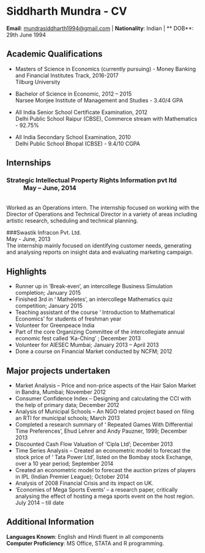 Siddharth Mundra - CV
=====================
**Email**: mundrasiddharth1994@gmail.com |  **Nationality**: Indian  | ** DOB**: 29th June 1994

Academic Qualifications
----------------------
- Masters of Science in Economics (currently pursuing) - Money Banking and Financial Institutes Track, 2016-2017 <br>Tilburg University

- Bachelor of Science in Economic, 2012 – 2015 <br> Narsee Monjee Institute of Management and Studies - 3.40/4 GPA

- All India Senior School Certificate Examination, 2012 <br> Delhi Public School Raipur (CBSE), Commerce stream with Mathematics - 92.75% 

- All India Secondary School Examination, 2010 <br> Delhi Public School Bhopal (CBSE) - 9.4/10 CGPA

Internships
-----------
### Strategic Intellectual Property Rights Information pvt ltd &ensp;	&ensp;	&ensp;	&ensp;	&ensp;	&ensp;&ensp;	&ensp;	  May – June, 2014
<br> Worked as an Operations intern. The internship focused on working with the Director of Operations and Technical Director in a variety of areas including artistic research, scheduling and technical planning.

###Swastik Infracon Pvt. Ltd. &ensp;	&ensp;	&ensp;	&ensp;	&ensp;	&ensp;&ensp;	&ensp; &ensp;&ensp;&ensp;&ensp;&ensp;&ensp; &ensp;&ensp;&ensp;&ensp;&ensp;&ensp;&ensp;&ensp;&ensp; &ensp;&ensp;&ensp;&ensp;&ensp;&ensp;&ensp;&ensp;&ensp; &ensp;&ensp;&ensp;May - June, 2013
<br> The internship mainly focused on identifying customer needs, generating and analysing reports on insight data and evaluating marketing campaign.	

Highlights
----------
-	Runner up in ‘Break-even’, an intercollege Business Simulation completion; January 2015
-	Finished 3rd in ‘ Matheletes’, an intercollege Mathematics quiz competition; January 2015
-	Teaching assistant of the course ‘ Introduction to Mathematical Economics’ for students of freshman year
-	Volunteer for Greenpeace India
-	Part of the core Organizing Committee of the intercollegiate annual economic fest called ‘Ka-Ching’ ; December 2013
-	Volunteer for AIESEC Mumbai; January 2013 – April 2013
-	Done a course on Financial Market conducted by NCFM; 2012

Major projects undertaken
-------------------------
-	Market Analysis – Price and non-price aspects of the Hair Salon Market in Bandra, Mumbai; November 2012
-	Consumer Confidence Index – Designing and calculating the CCI with the help of primary data; December 2012
-	Analysis of Municipal Schools – An NGO related project based on filing an RTI for municipal schools; March 2013
-	Completed a research summary of ‘ Repeated Games With Differential Time Preferences’, Ehud Lehrer and Andy Pauzner, 1999; December 2013
-	Discounted Cash Flow Valuation of ‘Cipla Ltd’; December 2013
-	Time Series Analysis – Created an econometric model to forecast the stock price of ‘ Tata Power Ltd’, listed on the Bombay stock Exchange, over a 10 year period; September 2014
-	Created an econometric model to forecast the auction prizes of players in IPL (Indian Premier League); October 2014
-	Analysis of 2008 Financial Crisis and its impact on UK.
-	‘Economies of Mega Sports Events’ – a research paper, critically analysing the effect of hosting a mega sports event on the host region. July 2014 – till date

Additional Information
----------------------
**Languages Known**: English and Hindi fluent in all components
<br>**Computer Proficiency**: MS Office, STATA and R programming.  


